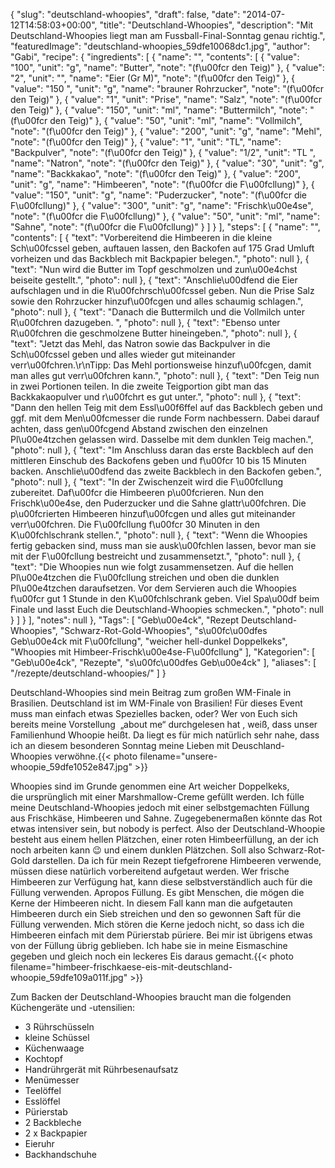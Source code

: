 {
    "slug": "deutschland-whoopies",
    "draft": false,
    "date": "2014-07-12T14:58:03+00:00",
    "title": "Deutschland-Whoopies",
    "description": "Mit Deutschland-Whoopies liegt man am Fussball-Final-Sonntag genau richtig.",
    "featuredImage": "deutschland-whoopies_59dfe10068dc1.jpg",
    "author": "Gabi",
    "recipe": {
        "ingredients": [
            {
                "name": "",
                "contents": [
                    {
                        "value": "100",
                        "unit": "g",
                        "name": "Butter",
                        "note": "(f\u00fcr den Teig)"
                    },
                    {
                        "value": "2",
                        "unit": "",
                        "name": "Eier (Gr M)",
                        "note": "(f\u00fcr den Teig)"
                    },
                    {
                        "value": "150 ",
                        "unit": "g",
                        "name": "brauner Rohrzucker",
                        "note": "(f\u00fcr den Teig)"
                    },
                    {
                        "value": "1",
                        "unit": "Prise",
                        "name": "Salz",
                        "note": "(f\u00fcr den Teig)"
                    },
                    {
                        "value": "150",
                        "unit": "ml",
                        "name": "Buttermilch",
                        "note": "(f\u00fcr den Teig)"
                    },
                    {
                        "value": "50",
                        "unit": "ml",
                        "name": "Vollmilch",
                        "note": "(f\u00fcr den Teig)"
                    },
                    {
                        "value": "200",
                        "unit": "g",
                        "name": "Mehl",
                        "note": "(f\u00fcr den Teig)"
                    },
                    {
                        "value": "1",
                        "unit": "TL",
                        "name": "Backpulver",
                        "note": "(f\u00fcr den Teig)"
                    },
                    {
                        "value": "1\/2",
                        "unit": "TL ",
                        "name": "Natron",
                        "note": "(f\u00fcr den Teig)"
                    },
                    {
                        "value": "30",
                        "unit": "g",
                        "name": "Backkakao",
                        "note": "(f\u00fcr den Teig)"
                    },
                    {
                        "value": "200",
                        "unit": "g",
                        "name": "Himbeeren",
                        "note": "(f\u00fcr die F\u00fcllung)"
                    },
                    {
                        "value": "150",
                        "unit": "g",
                        "name": "Puderzucker",
                        "note": "(f\u00fcr die F\u00fcllung)"
                    },
                    {
                        "value": "300",
                        "unit": "g",
                        "name": "Frischk\u00e4se",
                        "note": "(f\u00fcr die F\u00fcllung)"
                    },
                    {
                        "value": "50",
                        "unit": "ml",
                        "name": "Sahne",
                        "note": "(f\u00fcr die F\u00fcllung)"
                    }
                ]
            }
        ],
        "steps": [
            {
                "name": "",
                "contents": [
                    {
                        "text": "Vorbereitend die Himbeeren in die kleine Sch\u00fcssel geben, auftauen lassen, den Backofen auf 175 Grad Umluft vorheizen und das Backblech mit Backpapier belegen.",
                        "photo": null
                    },
                    {
                        "text": "Nun wird die Butter im Topf geschmolzen und zun\u00e4chst beiseite gestellt.",
                        "photo": null
                    },
                    {
                        "text": "Anschlie\u00dfend die Eier aufschlagen und in die R\u00fchrsch\u00fcssel geben. Nun die Prise Salz sowie den Rohrzucker hinzuf\u00fcgen und alles schaumig schlagen.",
                        "photo": null
                    },
                    {
                        "text": "Danach die Buttermilch und die Vollmilch unter R\u00fchren dazugeben. ",
                        "photo": null
                    },
                    {
                        "text": "Ebenso unter R\u00fchren die geschmolzene Butter hineingeben.",
                        "photo": null
                    },
                    {
                        "text": "Jetzt das Mehl, das Natron sowie das Backpulver in die Sch\u00fcssel geben und alles wieder gut miteinander verr\u00fchren.\r\nTipp: Das Mehl portionsweise hinzuf\u00fcgen, damit man alles gut verr\u00fchren kann.",
                        "photo": null
                    },
                    {
                        "text": "Den Teig nun in zwei Portionen teilen. In die zweite Teigportion gibt man das Backkakaopulver und r\u00fchrt es gut unter.",
                        "photo": null
                    },
                    {
                        "text": "Dann den hellen Teig mit dem Essl\u00f6ffel auf das Backblech geben und ggf. mit dem Men\u00fcmesser die runde Form nachbessern. Dabei darauf achten, dass gen\u00fcgend Abstand zwischen den einzelnen Pl\u00e4tzchen gelassen wird. Dasselbe mit dem dunklen Teig machen.",
                        "photo": null
                    },
                    {
                        "text": "Im Anschluss daran das erste Backblech auf den mittleren Einschub des Backofens geben und f\u00fcr 10 bis 15 Minuten backen. Anschlie\u00dfend das zweite Backblech in den Backofen geben.",
                        "photo": null
                    },
                    {
                        "text": "In der Zwischenzeit wird die F\u00fcllung zubereitet. Daf\u00fcr die Himbeeren p\u00fcrieren. Nun den Frischk\u00e4se, den Puderzucker und die Sahne glattr\u00fchren. Die p\u00fcrierten Himbeeren hinzuf\u00fcgen und alles gut miteinander verr\u00fchren. Die F\u00fcllung f\u00fcr 30 Minuten in den K\u00fchlschrank stellen.",
                        "photo": null
                    },
                    {
                        "text": "Wenn die Whoopies fertig gebacken sind, muss man sie ausk\u00fchlen lassen, bevor man sie mit der F\u00fcllung bestreicht und zusammensetzt.",
                        "photo": null
                    },
                    {
                        "text": "Die Whoopies nun wie folgt zusammensetzen. Auf die hellen Pl\u00e4tzchen die F\u00fcllung streichen und oben die dunklen Pl\u00e4tzchen daraufsetzen. Vor dem Servieren auch die Whoopies f\u00fcr gut 1 Stunde in den K\u00fchlschrank geben. Viel Spa\u00df beim Finale und lasst Euch die Deutschland-Whoopies schmecken.",
                        "photo": null
                    }
                ]
            }
        ],
        "notes": null
    },
    "Tags": [
        "Geb\u00e4ck",
        "Rezept Deutschland-Whoopies",
        "Schwarz-Rot-Gold-Whoopies",
        "s\u00fc\u00dfes Geb\u00e4ck mit F\u00fcllung",
        "weicher hell-dunkel Doppelkeks",
        "Whoopies mit Himbeer-Frischk\u00e4se-F\u00fcllung"
    ],
    "Kategorien": [
        "Geb\u00e4ck",
        "Rezepte",
        "s\u00fc\u00dfes Geb\u00e4ck"
    ],
    "aliases": [
        "\/rezepte\/deutschland-whoopies\/"
    ]
}

Deutschland-Whoopies sind mein Beitrag zum großen WM-Finale in Brasilien. Deutschland ist im WM-Finale von Brasilien! Für dieses Event muss man einfach etwas Spezielles backen, oder? Wer von Euch sich bereits meine Vorstellung  &#8222;about me&#8220; durchgelesen hat , weiß, dass unser Familienhund Whoopie heißt. Da liegt es für mich natürlich sehr nahe, dass ich an diesem besonderen Sonntag meine Lieben mit Deuschland-Whoopies verwöhne.{{< photo filename="unsere-whoopie_59dfe1052e847.jpg" >}} 

Whoopies sind im Grunde genommen eine Art weicher Doppelkeks, die ursprünglich mit einer Marshmallow-Creme gefüllt werden. Ich fülle meine Deutschland-Whoopies jedoch mit einer selbstgemachten Füllung aus Frischkäse, Himbeeren und Sahne. Zugegebenermaßen könnte das Rot etwas intensiver sein, but nobody is perfect. Also der Deutschland-Whoopie besteht aus einem hellen Plätzchen, einer roten Himbeerfüllung, an der ich noch arbeiten kann 😉 und einem dunklen Plätzchen. Soll also Schwarz-Rot-Gold darstellen. Da ich für mein Rezept tiefgefrorene Himbeeren verwende, müssen diese natürlich vorbereitend aufgetaut werden. Wer frische Himbeeren zur Verfügung hat, kann diese selbstverständlich auch für die Füllung verwenden. Apropos Füllung. Es gibt Menschen, die mögen die Kerne der Himbeeren nicht. In diesem Fall kann man die aufgetauten Himbeeren durch ein Sieb streichen und den so gewonnen Saft für die Füllung verwenden. Mich stören die Kerne jedoch nicht, so dass ich die Himbeeren einfach mit dem Pürierstab püriere. Bei mir ist übrigens etwas von der Füllung übrig geblieben. Ich habe sie in meine Eismaschine gegeben und gleich noch ein leckeres Eis daraus gemacht.{{< photo filename="himbeer-frischkaese-eis-mit-deutschland-whoopie_59dfe109a011f.jpg" >}} 

Zum Backen der Deutschland-Whoopies braucht man die folgenden Küchengeräte und -utensilien:

 * 3 Rührschüsseln
 * kleine Schüssel
 * Küchenwaage
 * Kochtopf
 * Handrührgerät mit Rührbesenaufsatz
 * Menümesser
 * Teelöffel
 * Esslöffel
 * Pürierstab
 * 2 Backbleche
 * 2 x Backpapier
 * Eieruhr
 * Backhandschuhe